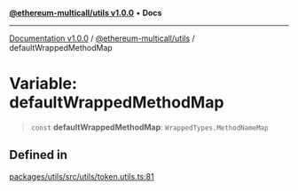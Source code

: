 [**@ethereum-multicall/utils v1.0.0**](../README.md) • **Docs**

***

[Documentation v1.0.0](../../../packages.md) / [@ethereum-multicall/utils](../README.md) / defaultWrappedMethodMap

# Variable: defaultWrappedMethodMap

> `const` **defaultWrappedMethodMap**: `WrappedTypes.MethodNameMap`

## Defined in

[packages/utils/src/utils/token.utils.ts:81](https://github.com/niZmosis/ethereum-multicall/blob/2a2d077a99c23b464a4e40dd6375d06ce98594bd/packages/utils/src/utils/token.utils.ts#L81)
